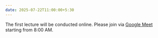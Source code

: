 ```yaml
---
date: 2025-07-22T11:00:00+5:30
---
```

The first lecture will be conducted online. Please join via [Google Meet](https://meet.google.com/whu-frgr-heh) starting from 8:00 AM.

